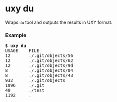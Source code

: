 # uxy du

Wraps `du` tool and outputs the results in UXY format.

### Example

<pre>
<b>$ uxy du</b>
USAGE    FILE
12       ./.git/objects/56 
12       ./.git/objects/62 
12       ./.git/objects/9d 
8        ./.git/objects/04 
8        ./.git/objects/43 
932      ./.git/objects 
1096     ./.git 
48       ./test 
1192     . 
</pre>

